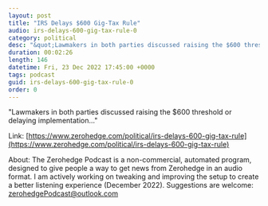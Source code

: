 ```yaml
---
layout: post
title: "IRS Delays $600 Gig-Tax Rule"
audio: irs-delays-600-gig-tax-rule-0
category: political
desc: "&quot;Lawmakers in both parties discussed raising the $600 threshold or delaying implementation...&quot;"
duration: 00:02:26
length: 146
datetime: Fri, 23 Dec 2022 17:45:00 +0000
tags: podcast
guid: irs-delays-600-gig-tax-rule-0
order: 0
---
```

&quot;Lawmakers in both parties discussed raising the $600 threshold or delaying implementation...&quot;

Link: [https://www.zerohedge.com/political/irs-delays-600-gig-tax-rule](https://www.zerohedge.com/political/irs-delays-600-gig-tax-rule)

About: The Zerohedge Podcast is a non-commercial, automated program, designed to give people a way to get news from Zerohedge in an audio format.  I am actively working on tweaking and improving the setup to create a better listening experience (December 2022).  Suggestions are welcome: [zerohedgePodcast@outlook.com](mailto:zerohedgePodcast@outlook.com)